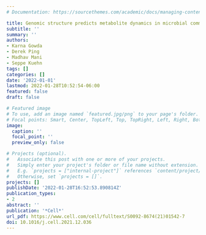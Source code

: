 ```yaml
---
# Documentation: https://sourcethemes.com/academic/docs/managing-content/

title: Genomic structure predicts metabolite dynamics in microbial communities
subtitle: ''
summary: ''
authors:
- Karna Gowda
- Derek Ping
- Madhav Mani
- Seppe Kuehn
tags: []
categories: []
date: '2022-01-01'
lastmod: 2022-01-28T10:52:54-06:00
featured: false
draft: false

# Featured image
# To use, add an image named `featured.jpg/png` to your page's folder.
# Focal points: Smart, Center, TopLeft, Top, TopRight, Left, Right, BottomLeft, Bottom, BottomRight.
image:
  caption: ''
  focal_point: ''
  preview_only: false

# Projects (optional).
#   Associate this post with one or more of your projects.
#   Simply enter your project's folder or file name without extension.
#   E.g. `projects = ["internal-project"]` references `content/project/deep-learning/index.md`.
#   Otherwise, set `projects = []`.
projects: []
publishDate: '2022-01-28T16:52:53.890814Z'
publication_types:
- 2
abstract: ''
publication: '*Cell*'
url_pdf: https://www.cell.com/cell/fulltext/S0092-8674(21)01542-7
doi: 10.1016/j.cell.2021.12.036
---
```

